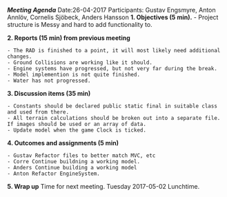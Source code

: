 _**Meeting Agenda**_
Date:26-04-2017
Participants: Gustav Engsmyre, Anton Annlöv, Cornelis Sjöbeck, Anders Hansson
__1. Objectives (5 min).__ 
    - Project structure is Messy and hard to add functionality to.


__2. Reports (15 min) from previous meeting__

    - The RAD is finished to a point, it will most likely need additional changes. 
    - Ground Collisions are working like it should. 
    - Engine systems have progressed, but not very far during the break. 
    - Model implemention is not quite finished. 
    - Water has not progressed. 
__3. Discussion items (35 min)__

    - Constants should be declared public static final in suitable class and used from there.
    - All terrain calculations should be broken out into a separate file. If images should be used or an array of data.
    - Update model when the game Clock is ticked. 
__4. Outcomes and assignments (5 min)__

    - Gustav Refactor files to better match MVC, etc
    - Corre Continue buildning a working model. 
    - Anders Continue building a working model
    - Anton Refactor EngineSystem. 
__5. Wrap up__
Time for next meeting. Tuesday 2017-05-02 Lunchtime. 
